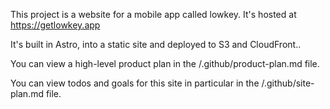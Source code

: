 This project is a website for a mobile app called lowkey.
It's hosted at https://getlowkey.app

It's built in Astro, into a static site and deployed to S3 and CloudFront..

You can view a high-level product plan in the /.github/product-plan.md file.

You can view todos and goals for this site in particular in the /.github/site-plan.md file.